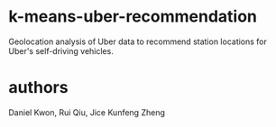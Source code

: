 # k-means-uber-recommendation
Geolocation analysis of Uber data to recommend station locations for Uber's self-driving vehicles.

# authors
Daniel Kwon, Rui Qiu, Jice Kunfeng Zheng

